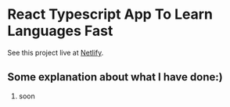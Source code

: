 # React Typescript App To Learn Languages Fast

See this project live at [Netlify](https://fast-learning.netlify.app/).

## Some explanation about what I have done:)

1. soon
